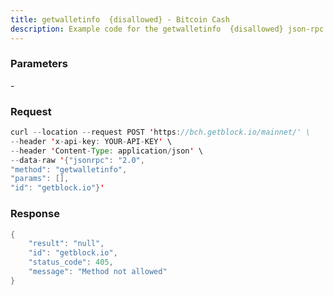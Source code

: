 ```yaml
---
title: getwalletinfo  {disallowed} - Bitcoin Cash
description: Example code for the getwalletinfo  {disallowed} json-rpc method. Сomplete guide on how to use getwalletinfo  {disallowed} json-rpc in GetBlock.io Web3 documentation.
---
```


### Parameters


\-

### Request

``` java
curl --location --request POST 'https://bch.getblock.io/mainnet/' \ 
--header 'x-api-key: YOUR-API-KEY' \ 
--header 'Content-Type: application/json' \ 
--data-raw '{"jsonrpc": "2.0",
"method": "getwalletinfo",
"params": [],
"id": "getblock.io"}'
```

###  Response

``` java
{
    "result": "null",
    "id": "getblock.io",
    "status_code": 405,
    "message": "Method not allowed"
}
```

